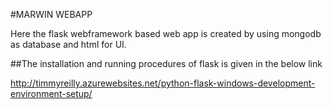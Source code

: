 #MARWIN WEBAPP

Here the flask webframework based web app is created by using mongodb as database and html for UI.

##The installation and running procedures of flask is given in the below link

http://timmyreilly.azurewebsites.net/python-flask-windows-development-environment-setup/


